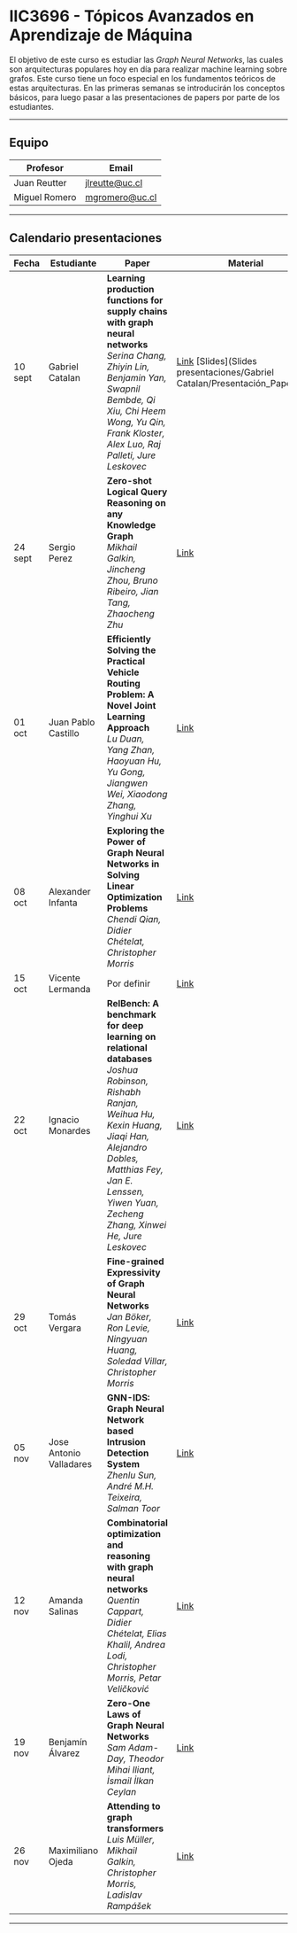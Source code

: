 # IIC3696 - Tópicos Avanzados en Aprendizaje de Máquina

El objetivo de este curso es estudiar las _Graph Neural Networks_, las cuales son arquitecturas populares hoy en día para realizar machine learning sobre grafos. Este curso tiene un foco especial en los fundamentos teóricos de estas arquitecturas. En las primeras semanas se introducirán los conceptos básicos, para luego pasar a las presentaciones de papers por parte de los estudiantes.

---

## Equipo

| Profesor | Email |
|----------|-------|
| Juan Reutter| jlreutte@uc.cl|
|Miguel Romero|mgromero@uc.cl|

---

## Calendario presentaciones

| Fecha | Estudiante | Paper | Material |
|---|---|---|---|
|10 sept|	Gabriel Catalan	| __Learning production functions for supply chains with graph neural networks__ <br> _Serina Chang, Zhiyin Lin, Benjamin Yan, Swapnil Bembde, Qi Xiu, Chi Heem Wong, Yu Qin, Frank Kloster, Alex Luo, Raj Palleti, Jure Leskovec_ | [Link](https://arxiv.org/abs/2407.18772) [Slides](Slides presentaciones/Gabriel Catalan/Presentación_Paper.pdf)
|24 sept|	Sergio Perez|	__Zero-shot Logical Query Reasoning on any Knowledge Graph__ <br> _Mikhail Galkin, Jincheng Zhou, Bruno Ribeiro, Jian Tang, Zhaocheng Zhu_| [Link](https://arxiv.org/abs/2404.07198)
|01 oct	|Juan Pablo Castillo	| __Efficiently Solving the Practical Vehicle Routing Problem: A Novel Joint Learning Approach__ <br> _Lu Duan, Yang Zhan, Haoyuan Hu, Yu Gong, Jiangwen Wei, Xiaodong Zhang, Yinghui Xu_ | [Link](https://dl.acm.org/doi/10.1145/3394486.3403356)
|08 oct |	Alexander Infanta	| __Exploring the Power of Graph Neural Networks in Solving Linear Optimization Problems__ <br> _Chendi Qian, Didier Chételat, Christopher Morris_ | [Link](https://arxiv.org/abs/2310.10603)
| 15 oct|	Vicente Lermanda|	Por definir | [Link]()
|22 oct	|Ignacio Monardes	| __RelBench: A benchmark for deep learning on relational databases__ <br> _Joshua Robinson, Rishabh Ranjan, Weihua Hu, Kexin Huang, Jiaqi Han, Alejandro Dobles, Matthias Fey, Jan E. Lenssen, Yiwen Yuan, Zecheng Zhang, Xinwei He, Jure Leskovec_ | [Link](https://arxiv.org/abs/2407.20060)
|29 oct|	Tomás Vergara	| __Fine-grained Expressivity of Graph Neural Networks__ <br> _Jan Böker, Ron Levie, Ningyuan Huang, Soledad Villar, Christopher Morris_ | [Link](https://arxiv.org/abs/2306.03698)
|05 nov|	Jose Antonio Valladares	| __GNN-IDS: Graph Neural Network based Intrusion Detection System__ <br> _Zhenlu Sun, André M.H. Teixeira, Salman Toor_ | [Link](https://dl.acm.org/doi/10.1145/3664476.3664515)
|12 nov|	Amanda Salinas 	| __Combinatorial optimization and reasoning with graph neural networks__ <br> _Quentin Cappart, Didier Chételat, Elias Khalil, Andrea Lodi, Christopher Morris, Petar Veličković_ | [Link](https://arxiv.org/abs/2102.09544)  
|19 nov|	Benjamín Álvarez	| __Zero-One Laws of Graph Neural Networks__ <br> _Sam Adam-Day, Theodor Mihai Iliant, İsmail İlkan Ceylan_ | [Link](https://arxiv.org/abs/2301.13060)
|26 nov|	Maximiliano Ojeda| 	__Attending to graph transformers__ <br>  _Luis Müller, Mikhail Galkin, Christopher Morris, Ladislav Rampášek_ | [Link](https://arxiv.org/abs/2302.04181)

---
